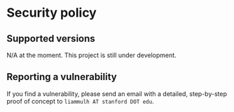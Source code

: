 # Security policy

## Supported versions

N/A at the moment. This project is still under development.

## Reporting a vulnerability

If you find a vulnerability, please send an email with a detailed,
step-by-step proof of concept to `liammulh AT stanford DOT edu`.
